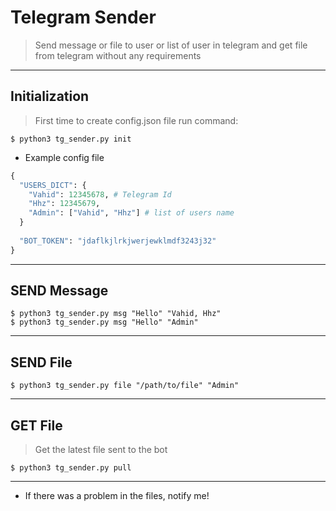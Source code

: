 # Telegram Sender

> Send message or file to user or list of user in telegram and get file from telegram without any requirements

---

## Initialization

> First time to create config.json file run command:

```shell
$ python3 tg_sender.py init
```

- Example config file

```python
{
  "USERS_DICT": {
    "Vahid": 12345678, # Telegram Id
    "Hhz": 12345679,
    "Admin": ["Vahid", "Hhz"] # list of users name
  }
  
  "BOT_TOKEN": "jdaflkjlrkjwerjewklmdf3243j32"
}
```

---

## SEND Message

```shell
$ python3 tg_sender.py msg "Hello" "Vahid, Hhz"
$ python3 tg_sender.py msg "Hello" "Admin"
```

--- 

## SEND File

```shell
$ python3 tg_sender.py file "/path/to/file" "Admin"
```
--- 

## GET File

> Get the latest file sent to the bot

```shell
$ python3 tg_sender.py pull
```

---

- If there was a problem in the files, notify me!
